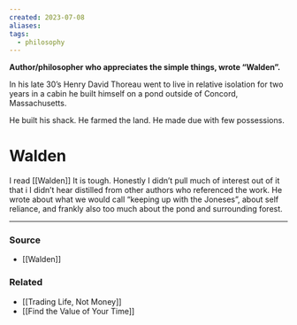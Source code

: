 ```yaml
---
created: 2023-07-08
aliases: 
tags:
  - philosophy
---
```

**Author/philosopher who appreciates the simple things, wrote “Walden”.**

In his late 30’s Henry David Thoreau went to live in relative isolation for two years in a cabin he built himself on a pond outside of Concord, Massachusetts.

He built his shack. He farmed the land. He made due with few possessions. 

# Walden

I read [[Walden]] It is tough. Honestly I didn’t pull much of interest out of it that i I didn’t hear distilled from other authors who referenced the work. He wrote about what we would call “keeping up with the Joneses”, about self reliance, and frankly also too much about the pond and surrounding forest.

---

### Source
- [[Walden]]

### Related
- [[Trading Life, Not Money]] 
- [[Find the Value of Your Time]]